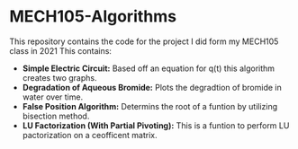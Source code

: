 # MECH105-Algorithms
This repository contains the code for the project I did form my MECH105 class in 2021
This contains:
* **Simple Electric Circuit:** Based off an equation for q(t) this algorithm creates two graphs.
* **Degradation of Aqueous Bromide:** Plots the degradtion of bromide in water over time.
* **False Position Algorithm:** Determins the root of a funtion by utilizing bisection method.
* **LU Factorization (With Partial Pivoting):** This is a funtion to perform LU pactorization on a ceofficent matrix.
